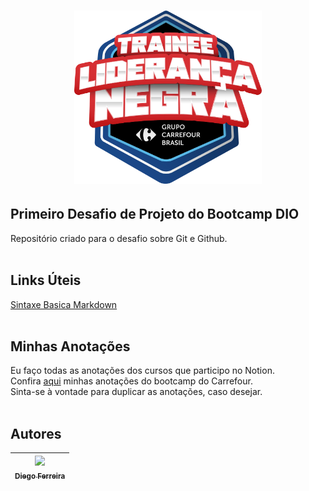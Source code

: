 
# <p align="center"><img src="./trainee-carrefour.webp" alt="Logo do Programa de Trainee do Carrefour" width="300"/></p>

## Primeiro Desafio de Projeto do Bootcamp DIO

Repositório criado para o desafio sobre Git e Github.  
<br>

## Links Úteis

[Sintaxe Basica Markdown](https://www.markdownguide.org/basic-syntax/)  
<br>

## Minhas Anotações

Eu faço todas as anotações dos cursos que participo no Notion.  
Confira [aqui](https://diego-ferreira.notion.site/Bootcamp-Carrefour-Lideran-a-Negra-51a5fa9232db4a86ab0760636d02f713) minhas anotações do bootcamp do Carrefour.  
Sinta-se à vontade para duplicar as anotações, caso desejar.  
<br>

## Autores
| [<img src="https://avatars.githubusercontent.com/u/97759524?v=4" width=115><br><sub>Diego Ferreira</sub>](https://github.com/diegonf) | 
| :---: |
